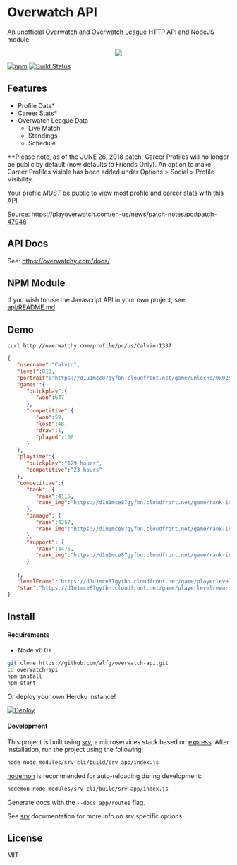 # Overwatch API
An unofficial [Overwatch](https://playoverwatch.com) and [Overwatch League](https://overwatchleague.com) HTTP API and NodeJS module.

<p align=center><img src="overwatch.jpg"></img></p>

[![npm](https://img.shields.io/npm/v/overwatch-api.svg)](https://www.npmjs.com/package/overwatch-api)
[![Build Status](https://travis-ci.org/alfg/overwatch-api.svg?branch=master)](https://travis-ci.org/alfg/overwatch-api)

## Features
* Profile Data*
* Career Stats*
* Overwatch League Data
  * Live Match
  * Standings
  * Schedule

**Please note, as of the JUNE 26, 2018 patch, Career Profiles will no longer be public by default (now defaults to Friends Only). An option to make Career Profiles visible has been added under Options > Social > Profile Visibility. 

Your profile *MUST* be public to view most profile and career stats with this API.

Source: https://playoverwatch.com/en-us/news/patch-notes/pc#patch-47946

## API Docs
See: https://overwatchy.com/docs/

## NPM Module
If you wish to use the Javascript API in your own project, see [api/README.md](api/README.md).

## Demo

```
curl http://overwatchy.com/profile/pc/us/Calvin-1337
```
```json
{
   "username":"Calvin",
   "level":813,
   "portrait":"https://d1u1mce87gyfbn.cloudfront.net/game/unlocks/0x0250000000000EF7.png",
   "games":{
      "quickplay":{
         "won":647
      },
      "competitive":{
         "won":59,
         "lost":48,
         "draw":1,
         "played":108
      }
   },
   "playtime":{
      "quickplay":"129 hours",
      "competitive":"23 hours"
   },
   "competitive":{
      "tank": {
         "rank":4115,
         "rank_img":"https://d1u1mce87gyfbn.cloudfront.net/game/rank-icons/season-2/rank-7.png"
      },
      "damage": {
         "rank":4257,
         "rank_img":"https://d1u1mce87gyfbn.cloudfront.net/game/rank-icons/season-2/rank-7.png"
      },
      "support": {
         "rank":4475,
         "rank_img":"https://d1u1mce87gyfbn.cloudfront.net/game/rank-icons/season-2/rank-7.png"
      }
      
   },
   "levelFrame":"https://d1u1mce87gyfbn.cloudfront.net/game/playerlevelrewards/0x025000000000096F_Border.png",
   "star":"https://d1u1mce87gyfbn.cloudfront.net/game/playerlevelrewards/0x025000000000096F_Rank.png"
}
```

## Install

#### Requirements
* Node v6.0+

```bash
git clone https://github.com/alfg/overwatch-api.git
cd overwatch-api
npm install
npm start
```

Or deploy your own Heroku instance!

[![Deploy](https://www.herokucdn.com/deploy/button.svg)](https://heroku.com/deploy?template=https://github.com/alfg/overwatch-api)

#### Development
This project is built using [srv](https://github.com/alfg/srv), a microservices stack based on [express](https://expressjs.com/). After installation, run the project using the following:

```bash
node node_modules/srv-cli/build/srv app/index.js
```

[nodemon](https://github.com/remy/nodemon) is recommended for auto-reloading during development:
```bash
nodemon node_modules/srv-cli/build/srv app/index.js
```

Generate docs with the `--docs app/routes` flag.

See [srv](https://github.com/alfg/srv) documentation for more info on srv specific options.

## License
MIT
